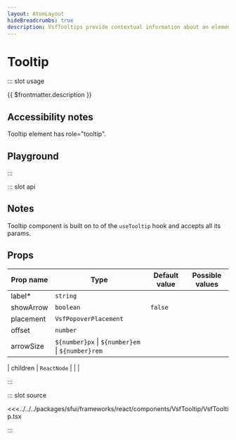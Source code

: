 ```yaml
---
layout: AtomLayout
hideBreadcrumbs: true
description: VsfTooltips provide contextual information about an element when that owning element receives focus or is hovered over, but is otherwise not visible on the page.
---
```


# Tooltip

::: slot usage

{{ $frontmatter.description }}

## Accessibility notes

Tooltip element has role="tooltip".

## Playground

<Generate />

:::

::: slot api

## Notes

Tooltip component is built on to of the `useTooltip` hook and accepts all its params.

## Props

| Prop name | Type                                                     | Default value | Possible values |
| --------- | -------------------------------------------------------- | ------------- | --------------- |
| label\*   | `string`                                                 |               |                 |
| showArrow | `boolean`                                                | `false`       |                 |
| placement | `VsfPopoverPlacement`                                    |               |                 |
| offset    | `number`                                                 |               |                 |
| arrowSize | `${number}px` &#124; `${number}em` &#124; `${number}rem` |               |                 |
<!-- react -->
| children  | `ReactNode`                                              |               |                 |
<!-- end react -->

:::

::: slot source
<SourceCode>
<!-- react -->
<<<../../../packages/sfui/frameworks/react/components/VsfTooltip/VsfTooltip.tsx
<!-- end react -->
</SourceCode>
:::
